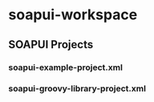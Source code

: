 # soapui-workspace
## SOAPUI Projects
### soapui-example-project.xml
### soapui-groovy-library-project.xml
